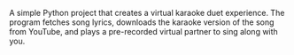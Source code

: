 A simple Python project that creates a virtual karaoke duet experience.
The program fetches song lyrics, downloads the karaoke version of the song from YouTube, and plays a pre-recorded virtual partner to sing along with you.
